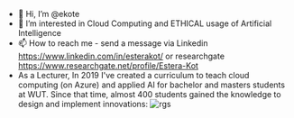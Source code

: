 - 👋 Hi, I’m @ekote
- 👀 I’m interested in Cloud Computing and ETHICAL usage of Artificial Intelligence 
- 📫 How to reach me - send a message via Linkedin https://www.linkedin.com/in/esterakot/ or researchgate https://www.researchgate.net/profile/Estera-Kot 
- As a Lecturer, In 2019 I've created a curriculum to teach cloud computing (on Azure) and applied AI for bachelor and masters students at WUT. Since that time, almost 400 students gained the knowledge to design and implement innovations:
![rgs](https://raw.githubusercontent.com/ekote/Azure-and-AI/main/assets/imgs/azureandai.jpg)
